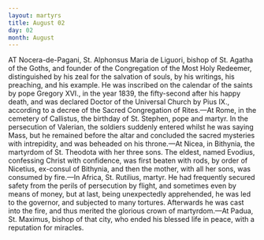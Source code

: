 ```yaml
---
layout: martyrs
title: August 02
day: 02
month: August
---
```

AT Nocera-de-Pagani, St. Alphonsus Maria de Liguori, bishop of St. Agatha of the Goths, and founder of the Congregation of the Most Holy Redeemer,
distinguished by his zeal for the salvation of souls,
by his writings, his preaching, and his example. He
was inscribed on the calendar of the saints by pope
Gregory XVI., in the year 1839, the fifty-second after
his happy death, and was declared Doctor of the
Universal Church by Pius IX., according to a decree
of the Sacred Congregation of Rites.&mdash;At Rome, in
the cemetery of Callistus, the birthday of St. Stephen, pope and martyr. In the persecution of Valerian, the soldiers suddenly entered whilst he was
saying Mass, but he remained before the altar and
concluded the sacred mysteries with intrepidity, and
was beheaded on his throne.&mdash;At Nicea, in Bithynia,
the martyrdom of St. Theodota with her three sons.
The eldest, named Evodius, confessing Christ with
confidence, was first beaten with rods, by order of
Nicetius, ex-consul of Bithynia, and then the mother,
with all her sons, was consumed by fire.&mdash;In Africa,
St. Rutilius, martyr. He had frequently secured
safety from the perils of persecution by flight, and
sometimes even by means of money, but at last,
being unexpectedly apprehended, he was led to the
governor, and subjected to many tortures. Afterwards he was cast into the fire, and thus merited the
glorious crown of martyrdom.&mdash;At Padua, St. Maximus, bishop of that city, who ended his blessed life
in peace, with a reputation for miracles.

